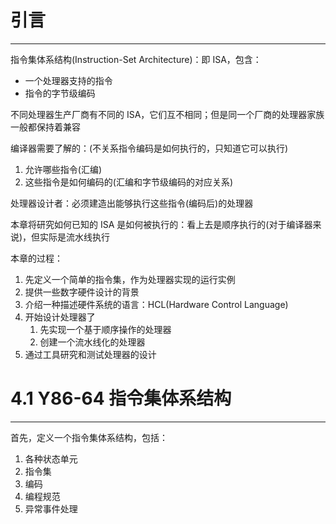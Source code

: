 # 引言
---

指令集体系结构(Instruction-Set Architecture)：即 ISA，包含：
- 一个处理器支持的指令
- 指令的字节级编码

不同处理器生产厂商有不同的 ISA，它们互不相同；但是同一个厂商的处理器家族一般都保持着兼容

编译器需要了解的：(不关系指令编码是如何执行的，只知道它可以执行)
1. 允许哪些指令(汇编)
2. 这些指令是如何编码的(汇编和字节级编码的对应关系)

处理器设计者：必须建造出能够执行这些指令(编码后)的处理器

本章将研究如何已知的 ISA 是如何被执行的：看上去是顺序执行的(对于编译器来说)，但实际是流水线执行

本章的过程：
1. 先定义一个简单的指令集，作为处理器实现的运行实例
2. 提供一些数字硬件设计的背景
3. 介绍一种描述硬件系统的语言：HCL(Hardware Control Language)
4. 开始设计处理器了
	1. 先实现一个基于顺序操作的处理器
	2. 创建一个流水线化的处理器
5. 通过工具研究和测试处理器的设计

# 4.1 Y86-64 指令集体系结构
---

首先，定义一个指令集体系结构，包括：
1. 各种状态单元
2. 指令集
3. 编码
4. 编程规范
5. 异常事件处理